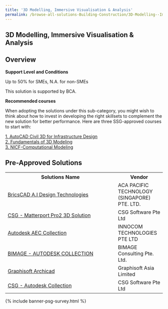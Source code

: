 ```yaml
---
title: '3D Modelling, Immersive Visualisation & Analysis'
permalink: /browse-all-solutions-Building-Construction/3D-Modelling--Immersive-Visualisation-Analysis
---
```


## 3D Modelling, Immersive Visualisation & Analysis
## Overview

**Support Level and Conditions**

Up to 50% for SMEs, N.A. for non-SMEs

This solution is supported by BCA.

**Recommended courses**

When adopting the solutions under this sub-category, you might wish to think about how to invest in developing the right skillsets to complement the new solution for better performance. Here are three SSG-approved courses to start with:

<a href='https://sfec.enterprisejobskills.gov.sg/Course_Internet/CourseDetail.aspx?CoursesReferenceNumber=TGS-2021005539'  target='_blank' rel='noopener'>1. AutoCAD Civil 3D for Infrastructure Design</a><br>
<a href='https://sfec.enterprisejobskills.gov.sg/Course_Internet/CourseDetail.aspx?CoursesReferenceNumber=TGS-2021006611'  target='_blank' rel='noopener'>2. Fundamentals of 3D Modeling</a><br>
<a href='https://sfec.enterprisejobskills.gov.sg/Course_Internet/CourseDetail.aspx?CoursesReferenceNumber=TGS-2021006714'  target='_blank' rel='noopener'>3. NICF-Computational Modeling </a><br>

## Pre-Approved Solutions

<table>
<tr>
<th style='width: auto;'><b>Solutions Name</b></th>
<th style='width: 30%;'><b>Vendor</b></th>
</tr>
<tr>
<td><a href='/productivity-solutions-grant/solutionrepo/198600936N-BrcsCAD-AI-Dsgn-Tchnologs-BC' target='_blank'>BricsCAD A.I Design Technologies</a><br></td>
<td>ACA PACIFIC TECHNOLOGY (SINGAPORE) PTE. LTD.</td>
</tr>
<tr>
<td><a href='/productivity-solutions-grant/solutionrepo/201600202R-CSG-Mttrport-Pro2-3D-SLN-BC' target='_blank'>CSG - Matterport Pro2 3D Solution</a><br></td>
<td>CSG Software Pte Ltd</td>
</tr>
<tr>
<td><a href='/productivity-solutions-grant/solutionrepo/199400358M-Autodsk-AEC-Collcton-BC' target='_blank'>Autodesk AEC Collection</a><br></td>
<td>INNOCOM TECHNOLOGIES PTE LTD </td>
</tr>
<tr>
<td><a href='/productivity-solutions-grant/solutionrepo/201014126M-BIMAGE-AUTODESK-COLLECTION-BC' target='_blank'>BIMAGE - AUTODESK COLLECTION</a><br></td>
<td>BIMAGE Consulting Pte. Ltd.</td>
</tr>
<tr>
<td><a href='/productivity-solutions-grant/solutionrepo/T11FC0171H-Grphsoft-Archcd-BC' target='_blank'>Graphisoft Archicad</a><br></td>
<td>Graphisoft Asia Limited</td>
</tr>
<tr>
<td><a href='/productivity-solutions-grant/solutionrepo/201600202R-CSG-Autodsk-Collcton-BC' target='_blank'>CSG - Autodesk Collection</a><br></td>
<td>CSG Software Pte Ltd</td>
</tr>
</table>

{% include banner-psg-survey.html %}
